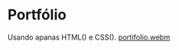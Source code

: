  # Portfólio 
 Usando apanas HTML() e CSS(). 
[portifolio.webm](https://github.com/77971904/DEEP-DIVES---CRIANDO-UM-PORTF-LIO-F-D-/assets/108705247/d4945725-53a3-43c8-b9d4-33d84c1f8380)
